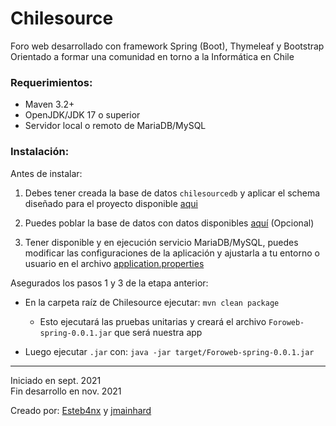 # Chilesource
Foro web desarrollado con framework Spring (Boot), Thymeleaf y Bootstrap  
Orientado a formar una comunidad en torno a la Informática en Chile

### Requerimientos:  
 - Maven 3.2+
 - OpenJDK/JDK 17 o superior
 - Servidor local o remoto de MariaDB/MySQL

### Instalación:
Antes de instalar:  
 1. Debes tener creada la base de datos `chilesourcedb` y aplicar el schema diseñado para el proyecto disponible
 [aqui](https://github.com/Esteb4nx/Chilesource/blob/main/src/main/resources/chilesource-schema.sql)


 2. Puedes poblar la base de datos con datos disponibles 
 [aquí](https://github.com/Esteb4nx/Chilesource/blob/main/src/main/resources/chilesource-data.sql) (Opcional)


 3. Tener disponible y en ejecución servicio MariaDB/MySQL, puedes modificar las configuraciones de la aplicación y 
 ajustarla a tu entorno o usuario en el archivo 
 [application.properties](https://github.com/Esteb4nx/Chilesource/blob/main/src/main/resources/application.properties)
 
Asegurados los pasos 1 y 3 de la etapa anterior:

 - En la carpeta raíz de Chilesource ejecutar: `mvn clean package`
   - Esto ejecutará las pruebas unitarias y creará el archivo `Foroweb-spring-0.0.1.jar` que será nuestra app 

 - Luego ejecutar `.jar` con: `java -jar target/Foroweb-spring-0.0.1.jar`


---
Iniciado en sept. 2021  
Fin desarrollo en nov. 2021

Creado por:
[Esteb4nx](https://github.com/Esteb4nx/) y [jmainhard](https://github.com/jmainhard)
